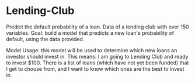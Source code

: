 # Lending-Club
Predict the default probability of a loan. Data of a lending club with over 150 variables.
Goal: build a model that predicts a new loan's probability of default, using the data provided.

Model Usage: this model will be used to determine which new loans an investor should invest in. 
This means: I am going to Lending Club and ready to invest $100. 
There is a list of loans (which have not yet been funded) that I get to choose from, and I want to know which ones are the best to 
invest in. 



